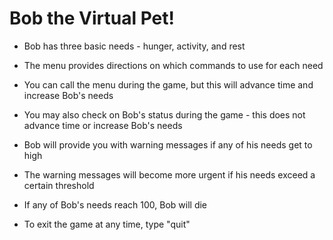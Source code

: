 <h1>Bob the Virtual Pet!</h1>

+ Bob has three basic needs - hunger, activity, and rest

+ The menu provides directions on which commands to use for each need

+ You can call the menu during the game, but this will advance time and increase Bob's needs

+ You may also check on Bob's status during the game - this does not advance time or increase Bob's needs

+ Bob will provide you with warning messages if any of his needs get to high 

+ The warning messages will become more urgent if his needs exceed a certain threshold 

+ If any of Bob's needs reach 100, Bob will die

+ To exit the game at any time, type "quit"
